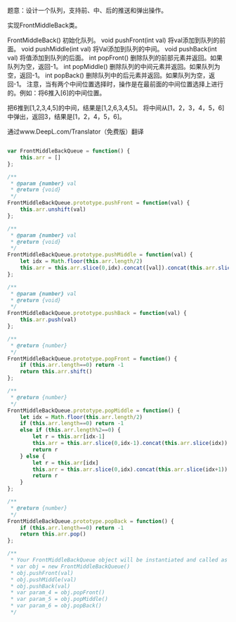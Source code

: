题意：设计一个队列，支持前、中、后的推送和弹出操作。

实现FrontMiddleBack类。

FrontMiddleBack() 初始化队列。
void pushFront(int val) 将val添加到队列的前面。
void pushMiddle(int val) 将Val添加到队列的中间。
void pushBack(int val) 将值添加到队列的后面。
int popFront() 删除队列的前部元素并返回。如果队列为空，返回-1。
int popMiddle() 删除队列的中间元素并返回。如果队列为空，返回-1。
int popBack() 删除队列中的后元素并返回。如果队列为空，返回-1。
注意，当有两个中间位置选择时，操作是在最前面的中间位置选择上进行的。例如：将6推入[6]的中间位置。

把6推到[1,2,3,4,5]的中间，结果是[1,2,6,3,4,5]。
将中间从[1，2，3，4，5，6]中弹出，返回3，结果是[1，2，4，5，6]。

通过www.DeepL.com/Translator（免费版）翻译

```javascript

var FrontMiddleBackQueue = function() {
    this.arr = []
};

/** 
 * @param {number} val
 * @return {void}
 */
FrontMiddleBackQueue.prototype.pushFront = function(val) {
    this.arr.unshift(val)
};

/** 
 * @param {number} val
 * @return {void}
 */
FrontMiddleBackQueue.prototype.pushMiddle = function(val) {
    let idx = Math.floor(this.arr.length/2)
    this.arr = this.arr.slice(0,idx).concat([val]).concat(this.arr.slice(idx))
};

/** 
 * @param {number} val
 * @return {void}
 */
FrontMiddleBackQueue.prototype.pushBack = function(val) {
    this.arr.push(val)
};

/**
 * @return {number}
 */
FrontMiddleBackQueue.prototype.popFront = function() {
    if (this.arr.length==0) return -1
    return this.arr.shift()
};

/**
 * @return {number}
 */
FrontMiddleBackQueue.prototype.popMiddle = function() {
    let idx = Math.floor(this.arr.length/2)
    if (this.arr.length==0) return -1
    else if (this.arr.length%2==0) {
        let r = this.arr[idx-1]
        this.arr = this.arr.slice(0,idx-1).concat(this.arr.slice(idx))
        return r
    } else {
        let r = this.arr[idx]
        this.arr = this.arr.slice(0,idx).concat(this.arr.slice(idx+1))
        return r
    }
};

/**
 * @return {number}
 */
FrontMiddleBackQueue.prototype.popBack = function() {
    if (this.arr.length==0) return -1
    return this.arr.pop()
};

/** 
 * Your FrontMiddleBackQueue object will be instantiated and called as such:
 * var obj = new FrontMiddleBackQueue()
 * obj.pushFront(val)
 * obj.pushMiddle(val)
 * obj.pushBack(val)
 * var param_4 = obj.popFront()
 * var param_5 = obj.popMiddle()
 * var param_6 = obj.popBack()
 */
```

